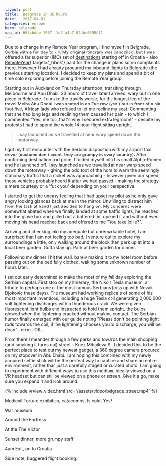 ```yaml
---
layout: post
title:  Belgrade in 36 hours
date:   2017-04-01
categories: europe
hero: belgrade
map_id: 665cbdbe-1907-11e7-a4a7-024bc0398b11
---  
```


Due to a change in my Remote Year program, I find myself in Belgrade, Serbia with a full day to kill. My original itinerary was cancelled, but I was offered a far superior (IMO) set of [destinations](/the_plan) starting off in Croatia - also [RemoteYear](http://remoteyear.com/){:target='_blank'} paid for the change in plans so no complaints there. However I had already procured my inbound flights to Belgrade (the previous starting location). I decided to keep my plans and spend a bit of time solo exploring before joining the Remote Year group.

Starting out in Auckland on Thursday afternoon, transiting through Melbourne and Abu Dhabi, 33 hours of travel later I arrived, wary but in one piece in Belgrade. To make the travels worse, for the longest leg of the travel Melb>Abu Dhabi I was seated in an Exit row (yes!) but in front of a six foot five, African lady who refused to let me recline my seat. Commenting that she had long legs and reclining them caused her pain - to which I commented "Yes, me too, that's why I secured extra legroom!" - despite my protests I had to spend the whole 14 hour flight sitting upright.

> I say launched as we travelled at near warp speed down the motorway

I got my first encounter with the Serbian disposition with my airport taxi driver (customs don't count, they are grumpy in every country). After confirming destination and price, I folded myself into his small Alpha-Romeo and he launched off. I say launched as we travelled at near warp speed down the motorway - giving the odd toot of the horn to warn the seemingly stationary traffic that a rocket was approaching - however given our speed, these vehicles probably heard it after we had passed - making the strategy a mere courtesy or a 'fuck you' depending on your perspective.

I started to get the uneasy feeling that I had upset my pilot as he only gave angry looking glances back at me in the mirror. Unwilling to distract him from the task at hand I just decided to hang on. My concerns were somewhat abated when we finally landed at some traffic lights, he reached into the glove box and pulled out a battered tin, opened it and without even moving his head reached back and offered to me "You take lollie?".

Arriving and checking into my adequate but unremarkable hotel, I am surprised that I am not feeling too bad, I venture out to explore my surroundings a little, only walking around the block then park up at into a local beer garden. Gotta stay up. Park at beer garden for dinner.

Following my dinner I hit the wall, barely making it to my hotel room before passing out on the bed fully clothed, waking some unknown number of hours later.

I set out early determined to make the most of my full day exploring the Serbian capital. First stop on my itinerary, the Nikola Tesla museum, a tribute to perhaps one of the most famous Serbians (toss up with Novak Djokovic these days). The museum had working replica's of some of his most important inventions, including a huge Tesla coil generating 2,000,000 volt lightening discharges with a thunderous crack. We were given fluorescent light bulbs and instructed to hold them upright, the bulbs glowed when the lightening cracked without making contact. The Serbian humor finally emerged with our guide noting "Please don't be pointing light rods towards the coil, if the lightening chooses you to discharge, you will be dead".. errm.. OK..

From there I meander through a few parks and towards the main shopping (and smoking it turns out) street - Knez Mihailova St. I decided this to be the perfect place to test out my newest gadget, a 360 degree camera procured on my stopover in Abu Dhabi. I am hoping this combined with my newly acquired selfie stick will be the perfect way to capture and share an entire environment, rather than just a carefully staged or curated photo. I am going to experiment with different ways to use this medium, ideally viewed on a VR headset but can still be viewed on a phone or screen. Give it a go, make sure you expand it and look around.

{% include vrview_video.html src='/assets/video/belgrade_street.mp4' %}

Medievil Torture exhibition, catacombs, Is cold, Yes?

War museum

Around the Fortress

At the The Victor

Sunset dinner, more grumpy staff

4am Exit, on to Croatia

Side note, buggered flight booking.
